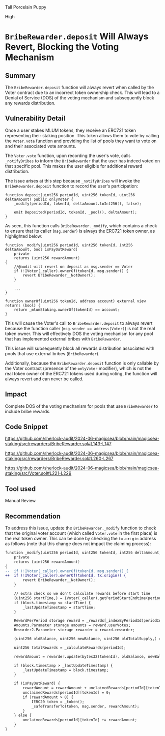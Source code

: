 Tall Porcelain Puppy

High

# `BribeRewarder.deposit` Will Always Revert, Blocking the Voting Mechanism

## Summary
The `BribeRewarder.deposit` function will always revert when called by the Voter contract due to an incorrect token ownership check. This will lead to a Denial of Service (DOS) of the voting mechanism and subsequently block any rewards distribution.

## Vulnerability Detail
Once a user stakes MLUM tokens, they receive an ERC721 token representing their staking position. This token allows them to vote by calling the `Voter.vote` function and providing the list of pools they want to vote on and their associated vote amounts.

The `Voter.vote` function, upon recording the user's vote, calls `_notifyBribes` to inform the `BribeRewarder` that the user has indeed voted on that specific pool. This makes the user eligible for additional reward distribution.

The issue arises at this step because `_notifyBribes` will invoke the `BribeRewarder.deposit` function to record the user's participation:

```solidity
function deposit(uint256 periodId, uint256 tokenId, uint256 deltaAmount) public onlyVoter {
    _modify(periodId, tokenId, deltaAmount.toInt256(), false);

    emit Deposited(periodId, tokenId, _pool(), deltaAmount);
}
```

As seen, this function calls `BribeRewarder._modify`, which contains a check to ensure that its caller (`msg.sender`) is always the ERC721 token owner, as highlighted below:

```solidity
function _modify(uint256 periodId, uint256 tokenId, int256 deltaAmount, bool isPayOutReward)
    private
    returns (uint256 rewardAmount)
{   
    //@audit will revert on deposit as msg.sender == Voter 
    if (!IVoter(_caller).ownerOf(tokenId, msg.sender)) {
        revert BribeRewarder__NotOwner();
    }

    ...
}
```

```solidity
function ownerOf(uint256 tokenId, address account) external view returns (bool) {
    return _mlumStaking.ownerOf(tokenId) == account;
}
```

This will cause the Voter's call to `BribeRewarder.deposit` to always revert because the function caller (`msg.sender == address(Voter)`) is not the real token owner. This will effectively DOS the voting mechanism for any pool that has implemented external bribes with `BribeRewarder`.

This issue will subsequently block all rewards distribution associated with pools that use external bribes (`BribeRewarder`).

Additionally, because the `BribeRewarder.deposit` function is only callable by the Voter contract (presence of the `onlyVoter` modifier), which is not the real token owner of the ERC721 tokens used during voting, the function will always revert and can never be called.

## Impact
Complete DOS of the voting mechanism for pools that use `BribeRewarder` to include bribe rewards.

## Code Snippet

https://github.com/sherlock-audit/2024-06-magicsea/blob/main/magicsea-staking/src/rewarders/BribeRewarder.sol#L143-L147

https://github.com/sherlock-audit/2024-06-magicsea/blob/main/magicsea-staking/src/rewarders/BribeRewarder.sol#L260-L267

https://github.com/sherlock-audit/2024-06-magicsea/blob/main/magicsea-staking/src/Voter.sol#L221-L229

## Tool used

Manual Review

## Recommendation

To address this issue, update the `BribeRewarder._modify` function to check that the original voter account (which called `Voter.vote` in the first place) is the real token owner. This can be done by checking the `tx.origin` address as follows (note that this change does not impact the claiming process):

```diff
function _modify(uint256 periodId, uint256 tokenId, int256 deltaAmount, bool isPayOutReward)
    private
    returns (uint256 rewardAmount)
{   
--  if (!IVoter(_caller).ownerOf(tokenId, msg.sender)) {
++  if (!IVoter(_caller).ownerOf(tokenId, tx.origin)) {
        revert BribeRewarder__NotOwner();
    }

    // extra check so we don't calculate rewards before start time
    (uint256 startTime,) = IVoter(_caller).getPeriodStartEndtime(periodId);
    if (block.timestamp <= startTime) {
        _lastUpdateTimestamp = startTime;
    }

    RewardPerPeriod storage reward = _rewards[_indexByPeriodId(periodId)];
    Amounts.Parameter storage amounts = reward.userVotes;
    Rewarder2.Parameter storage rewarder = reward.rewarder;

    (uint256 oldBalance, uint256 newBalance, uint256 oldTotalSupply,) = amounts.update(tokenId, deltaAmount);

    uint256 totalRewards = _calculateRewards(periodId);

    rewardAmount = rewarder.update(bytes32(tokenId), oldBalance, newBalance, oldTotalSupply, totalRewards);

    if (block.timestamp > _lastUpdateTimestamp) {
        _lastUpdateTimestamp = block.timestamp;
    }

    if (isPayOutReward) {
        rewardAmount = rewardAmount + unclaimedRewards[periodId][tokenId];
        unclaimedRewards[periodId][tokenId] = 0;
        if (rewardAmount > 0) {
            IERC20 token = _token();
            _safeTransferTo(token, msg.sender, rewardAmount);
        }
    } else {
        unclaimedRewards[periodId][tokenId] += rewardAmount;
    }
}
```